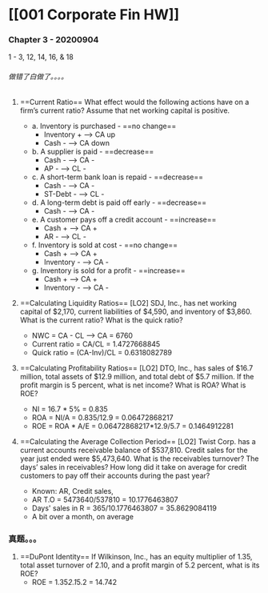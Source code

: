 # [[001 Corporate Fin HW]]

### Chapter 3 - 20200904
1 - 3, 12, 14, 16, & 18

###### 做错了白做了。。。。
1. ==Current Ratio== What effect would the following actions have on a firm’s current ratio? Assume that net working capital is positive.
	- a. Inventory is purchased - ==no change==
		- Inventory +	--> CA up
		- Cash -			--> CA down
	- b. A supplier is paid - ==decrease==
		- Cash - --> CA -
		- AP - --> CL -
	- c. A short-term bank loan is repaid - ==decrease==
		- Cash - --> CA -
		- ST-Debt - --> CL -
	- d. A long-term debt is paid off early - ==decrease==
		- Cash - --> CA -
	- e. A customer pays off a credit account - ==increase==
		- Cash + --> CA +
		- AR - --> CL -
	- f. Inventory is sold at cost - ==no change==
		- Cash + --> CA +
		- Inventory - --> CA -
	- g. Inventory is sold for a profit - ==increase==
		- Cash + --> CA +
		- Inventory - --> CA -

1. ==Calculating Liquidity Ratios== [LO2] SDJ, Inc., has net working capital of $2,170, current liabilities of $4,590, and inventory of $3,860. What is the current ratio? What is the quick ratio?
	- NWC = CA - CL --> CA = 6760
	- Current ratio = CA/CL = 1.4727668845
	- Quick ratio = (CA-Inv)/CL = 0.6318082789

2. ==Calculating Profitability Ratios== [LO2] DTO, Inc., has sales of $16.7 million, total assets of $12.9 million, and total debt of $5.7 million. If the profit margin is 5 percent, what is net income? What is ROA? What is ROE?
	- NI = 16.7 * 5% = 0.835
	- ROA = NI/A = 0.835/12.9 = 0.06472868217
	- ROE = ROA * A/E = 0.06472868217*12.9/5.7 = 0.1464912281

3. ==Calculating the Average Collection Period== [LO2] Twist Corp. has a current accounts receivable balance of $537,810. Credit sales for the year just ended were $5,473,640. What is the receivables turnover? The days’ sales in receivables? How long did it take on average for credit customers to pay off their accounts during the past year?
	- Known: AR, Credit sales, 
	- AR T.O = 5473640/537810 = 10.1776463807
	- Days' sales in R = 365/10.1776463807 = 35.8629084119
	- A bit over a month, on average



### 真题。。。
1. ==DuPont Identity== If Wilkinson, Inc., has an equity multiplier of 1.35, total asset turnover of 2.10, and a profit margin of 5.2 percent, what is its ROE?
	- ROE = 1.35*2.1*5.2 = 14.742